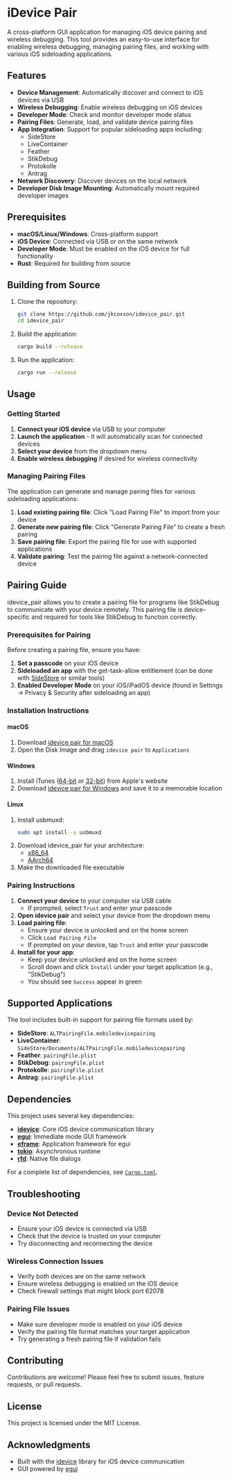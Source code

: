 # iDevice Pair

A cross-platform GUI application for managing iOS device pairing and wireless debugging. This tool provides an easy-to-use interface for enabling wireless debugging, managing pairing files, and working with various iOS sideloading applications.

## Features

- **Device Management**: Automatically discover and connect to iOS devices via USB
- **Wireless Debugging**: Enable wireless debugging on iOS devices
- **Developer Mode**: Check and monitor developer mode status
- **Pairing Files**: Generate, load, and validate device pairing files
- **App Integration**: Support for popular sideloading apps including:
  - SideStore
  - LiveContainer
  - Feather
  - StikDebug
  - Protokolle
  - Antrag
- **Network Discovery**: Discover devices on the local network
- **Developer Disk Image Mounting**: Automatically mount required developer images

## Prerequisites

- **macOS/Linux/Windows**: Cross-platform support
- **iOS Device**: Connected via USB or on the same network
- **Developer Mode**: Must be enabled on the iOS device for full functionality
- **Rust**: Required for building from source

## Building from Source

1. Clone the repository:
   ```bash
   git clone https://github.com/jkcoxson/idevice_pair.git
   cd idevice_pair
   ```

2. Build the application:
   ```bash
   cargo build --release
   ```

3. Run the application:
   ```bash
   cargo run --release
   ```

## Usage

### Getting Started

1. **Connect your iOS device** via USB to your computer
2. **Launch the application** - it will automatically scan for connected devices
3. **Select your device** from the dropdown menu
4. **Enable wireless debugging** if desired for wireless connectivity

### Managing Pairing Files

The application can generate and manage pairing files for various sideloading applications:

1. **Load existing pairing file**: Click "Load Pairing File" to import from your device
2. **Generate new pairing file**: Click "Generate Pairing File" to create a fresh pairing
3. **Save pairing file**: Export the pairing file for use with supported applications
4. **Validate pairing**: Test the pairing file against a network-connected device

## Pairing Guide

idevice_pair allows you to create a pairing file for programs like StikDebug to communicate with your device remotely. This pairing file is device-specific and required for tools like StikDebug to function correctly.

### Prerequisites for Pairing

Before creating a pairing file, ensure you have:

1. **Set a passcode** on your iOS device
2. **Sideloaded an app** with the get-task-allow entitlement (can be done with [SideStore](https://sidestore.io/) or similar tools)
3. **Enabled Developer Mode** on your iOS/iPadOS device (found in Settings → Privacy & Security after sideloading an app)

### Installation Instructions

#### macOS
1. Download [idevice pair for macOS](https://github.com/jkcoxson/idevice_pair/releases/latest/download/idevice_pair--macos-universal.dmg)
2. Open the Disk Image and drag `idevice pair` to `Applications`

#### Windows
1. Install iTunes ([64-bit](https://apple.com/itunes/download/win64) or [32-bit](https://apple.com/itunes/download/win32)) from Apple's website
2. Download [idevice pair for Windows](https://github.com/jkcoxson/idevice_pair/releases/latest/download/idevice_pair--windows-x86_64.exe) and save it to a memorable location

#### Linux
1. Install usbmuxd: 
   ```bash
   sudo apt install -y usbmuxd
   ```
2. Download idevice_pair for your architecture:
   - [x86_64](https://github.com/jkcoxson/idevice_pair/releases/latest/download/idevice_pair--linux-x86_64.AppImage)
   - [AArch64](https://github.com/jkcoxson/idevice_pair/releases/latest/download/idevice_pair--linux-aarch64.AppImage)
3. Make the downloaded file executable

### Pairing Instructions

1. **Connect your device** to your computer via USB cable
   - If prompted, select `Trust` and enter your passcode
2. **Open idevice pair** and select your device from the dropdown menu
3. **Load pairing file**: 
   - Ensure your device is unlocked and on the home screen
   - Click `Load Pairing File`
   - If prompted on your device, tap `Trust` and enter your passcode
4. **Install for your app**:
   - Keep your device unlocked and on the home screen
   - Scroll down and click `Install` under your target application (e.g., "StikDebug")
   - You should see `Success` appear in green

## Supported Applications

The tool includes built-in support for pairing file formats used by:

- **SideStore**: `ALTPairingFile.mobiledevicepairing`
- **LiveContainer**: `SideStore/Documents/ALTPairingFile.mobiledevicepairing`
- **Feather**: `pairingFile.plist`
- **StikDebug**: `pairingFile.plist`
- **Protokolle**: `pairingFile.plist`
- **Antrag**: `pairingFile.plist`

## Dependencies

This project uses several key dependencies:

- **[idevice](https://crates.io/crates/idevice)**: Core iOS device communication library
- **[egui](https://crates.io/crates/egui)**: Immediate mode GUI framework
- **[eframe](https://crates.io/crates/eframe)**: Application framework for egui
- **[tokio](https://crates.io/crates/tokio)**: Asynchronous runtime
- **[rfd](https://crates.io/crates/rfd)**: Native file dialogs

For a complete list of dependencies, see [`Cargo.toml`](Cargo.toml).

## Troubleshooting

### Device Not Detected
- Ensure your iOS device is connected via USB
- Check that the device is trusted on your computer
- Try disconnecting and reconnecting the device

### Wireless Connection Issues
- Verify both devices are on the same network
- Ensure wireless debugging is enabled on the iOS device
- Check firewall settings that might block port 62078

### Pairing File Issues
- Make sure developer mode is enabled on your iOS device
- Verify the pairing file format matches your target application
- Try generating a fresh pairing file if validation fails

## Contributing

Contributions are welcome! Please feel free to submit issues, feature requests, or pull requests.

## License

This project is licensed under the MIT License.

## Acknowledgments

- Built with the [idevice](https://crates.io/crates/idevice) library for iOS device communication
- GUI powered by [egui](https://github.com/emilk/egui)
